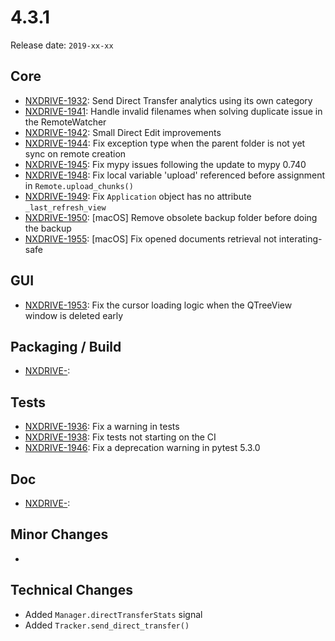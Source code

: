 # 4.3.1

Release date: `2019-xx-xx`

## Core

- [NXDRIVE-1932](https://jira.nuxeo.com/browse/NXDRIVE-1932): Send Direct Transfer analytics using its own category
- [NXDRIVE-1941](https://jira.nuxeo.com/browse/NXDRIVE-1941): Handle invalid filenames when solving duplicate issue in the RemoteWatcher
- [NXDRIVE-1942](https://jira.nuxeo.com/browse/NXDRIVE-1942): Small Direct Edit improvements
- [NXDRIVE-1944](https://jira.nuxeo.com/browse/NXDRIVE-1944): Fix exception type when the parent folder is not yet sync on remote creation
- [NXDRIVE-1945](https://jira.nuxeo.com/browse/NXDRIVE-1945): Fix mypy issues following the update to mypy 0.740
- [NXDRIVE-1948](https://jira.nuxeo.com/browse/NXDRIVE-1948): Fix local variable 'upload' referenced before assignment in `Remote.upload_chunks()`
- [NXDRIVE-1949](https://jira.nuxeo.com/browse/NXDRIVE-1949): Fix `Application` object has no attribute `_last_refresh_view`
- [NXDRIVE-1950](https://jira.nuxeo.com/browse/NXDRIVE-1950): [macOS] Remove obsolete backup folder before doing the backup
- [NXDRIVE-1955](https://jira.nuxeo.com/browse/NXDRIVE-1955): [macOS] Fix opened documents retrieval not interating-safe

## GUI

- [NXDRIVE-1953](https://jira.nuxeo.com/browse/NXDRIVE-1953): Fix the cursor loading logic when the QTreeView window is deleted early

## Packaging / Build

- [NXDRIVE-](https://jira.nuxeo.com/browse/NXDRIVE-):

## Tests

- [NXDRIVE-1936](https://jira.nuxeo.com/browse/NXDRIVE-1936): Fix a warning in tests
- [NXDRIVE-1938](https://jira.nuxeo.com/browse/NXDRIVE-1938): Fix tests not starting on the CI
- [NXDRIVE-1946](https://jira.nuxeo.com/browse/NXDRIVE-1946): Fix a deprecation warning in pytest 5.3.0

## Doc

- [NXDRIVE-](https://jira.nuxeo.com/browse/NXDRIVE-):

## Minor Changes

-

## Technical Changes

- Added `Manager.directTransferStats` signal
- Added `Tracker.send_direct_transfer()`
